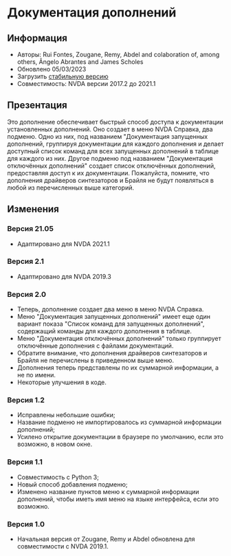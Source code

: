 # Документация дополнений #

## Информация ##
* Авторы: Rui Fontes, Zougane, Remy, Abdel and colaboration of, among others, Ângelo Abrantes and James Scholes
* Обновлено 05/03/2023
* Загрузить [стабильную версию][1]
* Совместимость: NVDA версии 2017.2 до 2021.1

## Презентация ##
Это дополнение обеспечивает быстрый способ доступа к документации установленных дополнений.
Оно создает в меню NVDA Справка, два подменю.
Одно из них, под названием "Документация запущенных дополнений, группируя документации для каждого дополнения и делает доступный список команд для всех запущенных дополнений в таблице для каждого из них.
Другое подменю под названием "Документация отключённых дополнений" создает список отключённых дополнений, предоставляя доступ к их документации.
Пожалуйста, помните, что дополнения драйверов синтезаторов и Брайля не будут появляться в любой из перечисленных выше категорий.

## Изменения ##

### Версия 21.05 ###
* Адаптировано для NVDA 2021.1

### Версия 2.1 ###
* Адаптировано для NVDA 2019.3

### Версия 2.0 ###
* Теперь, дополнение создает два меню в меню NVDA Справка.
* Меню "Документация запущенных дополнений" имеет еще один вариант показа "Список команд для запущенных дополнений", содержащий команды для каждого дополнения в таблице.
* Меню "Документация отключённых дополнений" только группирует отключённые дополнения с файлами документаций.
* Обратите внимание, что дополнения драйверов синтезаторов и Брайля не перечислены в приведенном выше меню.
* Дополнения теперь представлены по их суммарной информации, а не по имени.
* Некоторые улучшения в коде.

### Версия 1.2 ###
* Исправлены небольшие ошибки;
* Название подменю не импортировалось из суммарной информации дополнений;
* Усилено открытие документации в браузере по умолчанию, если это возможно, в новом окне.

### Версия 1.1 ###
* Совместимость с Python 3;
* Новый способ добавления подменю;
* Изменено название пунктов меню к суммарной информации дополнений, чтобы иметь имя меню на языке интерфейса, если это возможно.

### Версия 1.0 ###
* Начальная версия от Zougane, Remy и Abdel обновлена для совместимости с NVDA 2019.1.

[1]: https://addons.nvda-project.org/files/get.php?file=addonshelp
